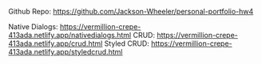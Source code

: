 Github Repo: https://github.com/Jackson-Wheeler/personal-portfolio-hw4

Native Dialogs: https://vermillion-crepe-413ada.netlify.app/nativedialogs.html
CRUD: https://vermillion-crepe-413ada.netlify.app/crud.html
Styled CRUD: https://vermillion-crepe-413ada.netlify.app/styledcrud.html
